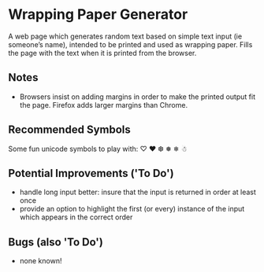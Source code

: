 # Wrapping Paper Generator

A web page which generates random text based on simple text input (ie someone’s
name), intended to be printed and used as wrapping paper. Fills the page with
the text when it is printed from the browser.

## Notes

* Browsers insist on adding margins in order to make the printed output fit the page.
  Firefox adds larger margins than Chrome.

## Recommended Symbols

Some fun unicode symbols to play with: ♡ ♥ ❆ ❅ ❄ ☃

## Potential Improvements ('To Do')

* handle long input better: insure that the input is returned in order at least once
* provide an option to highlight the first (or every) instance of the input
  which appears in the correct order

## Bugs (also 'To Do')

* none known!
